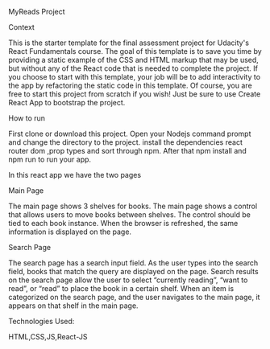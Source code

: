 MyReads Project

Context

This is the starter template for the final assessment project for Udacity's React Fundamentals course. The goal of this template is to save you time by providing a static example of the CSS and HTML markup that may be used, but without any of the React code that is needed to complete the project. If you choose to start with this template, your job will be to add interactivity to the app by refactoring the static code in this template. Of course, you are free to start this project from scratch if you wish! Just be sure to use Create React App to bootstrap the project.

How to run

First clone or download this project. Open your Nodejs command prompt and change the directory to the project. install the dependencies react router dom ,prop types and sort through npm. After that npm install and npm run to run your app.

In this react app we have the two pages

Main Page

The main page shows 3 shelves for books. The main page shows a control that allows users to move books between shelves. The control should be tied to each book instance. When the browser is refreshed, the same information is displayed on the page.

Search Page

The search page has a search input field. As the user types into the search field, books that match the query are displayed on the page. Search results on the search page allow the user to select “currently reading”, “want to read”, or “read” to place the book in a certain shelf. When an item is categorized on the search page, and the user navigates to the main page, it appears on that shelf in the main page.

Technologies Used:

HTML,CSS,JS,React-JS
